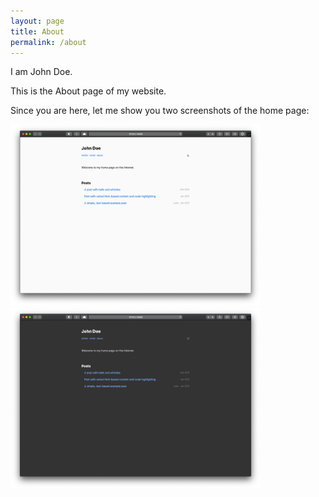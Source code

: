 ```yaml
---
layout: page
title: About
permalink: /about
---
```


I am John Doe. 

This is the About page of my website.

Since you are here, let me show you two screenshots of the home page:

<img width="400" alt="home-light" src="/assets/img/home-light.png" /> <img width="400" alt="home-dark" src="/assets/img/home-dark.png" />